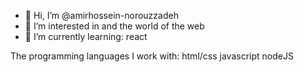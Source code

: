 - 👋 Hi, I’m @amirhossein-norouzzadeh
- 👀 I’m interested in and the world of the web
- 🌱 I’m currently learning: react

The programming languages I work with: html/css javascript nodeJS
<!--
- 💞️ I’m looking to collaborate on ...
- 📫 How to reach me ...
-->
<!--
amirhossein-norouzzadeh/amirhossein-norouzzadeh is a ✨ special ✨ repository because its `README.md` (this file) appears on your GitHub profile.
You can click the Preview link to take a look at your changes.
-->

